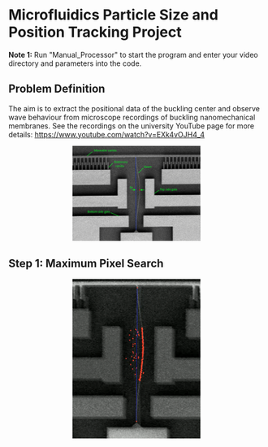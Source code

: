 # Microfluidics Particle Size and Position Tracking Project

**Note 1:** Run "Manual_Processor" to start the program and enter your video directory and parameters into the code.

## Problem Definition
The aim is to extract the positional data of the buckling center and observe wave behaviour from microscope recordings of buckling nanomechanical membranes. See the recordings on the university YouTube page for more details: https://www.youtube.com/watch?v=EXk4vOJH4_4 

<p align="center">
  <img width=50% height=50% src="https://github.com/soly33tworks/ME-PHYS_Undergraduate_Courses/blob/main/ME490-Undergraduate_Research_ME/Line%20Detection/assets/Setup_annotated.png">
</p>

## Step 1: Maximum Pixel Search

<p align="center">
  <img width=50% height=50% src="https://github.com/soly33tworks/ME-PHYS_Undergraduate_Courses/blob/main/ME490-Undergraduate_Research_ME/Line%20Detection/assets/Simple.png">
</p>

